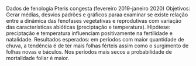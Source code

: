 Dados de fenologia Pteris congesta (fevereiro 2019-janeiro 2020)
Objetivos: 
  Gerar médias, desvios padrões e gráficos paraa examinar se existe relação entre a dinâmica das fenofases vegetativas e reprodutivas com variação das características abióticas (preciptação e temperatura).
Hipótese: preciptação e temperatura influenciam positivamente na fertilidade e natalidade.
Resultados esperados: em períodos com maior quantidade de chuva, a tendência é de ter mais folhas férteis assim como o surgimento de folhas novas e báculos. Nos períodos mais secos a probabilidade de mortalidade foliar é maior. 

